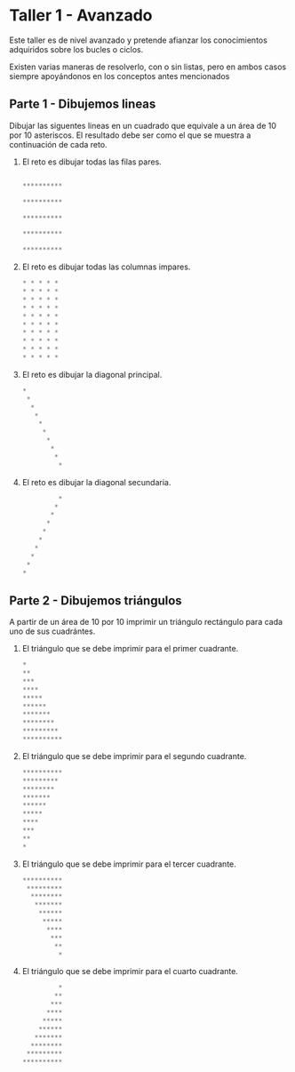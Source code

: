 # Taller 1 - Avanzado

Este taller es de nivel avanzado y pretende afianzar los conocimientos adquiridos sobre los bucles o ciclos.

Existen varias maneras de resolverlo, con o sin listas, pero en ambos casos siempre apoyándonos en los conceptos antes mencionados

## Parte 1 - Dibujemos lineas

Dibujar las siguentes lineas en un cuadrado que equivale a un área de 10 por 10 asteriscos. El resultado debe ser como el que se muestra a continuación de cada reto.

1. El reto es dibujar todas las filas pares.

    ``` JavaScript

    **********
    
    **********
    
    **********
    
    **********
    
    **********
    ```

2. El reto es dibujar todas las columnas impares.

    ``` JavaScript
    * * * * * 
    * * * * * 
    * * * * * 
    * * * * * 
    * * * * * 
    * * * * * 
    * * * * * 
    * * * * * 
    * * * * *
    * * * * * 
    ```

3. El reto es dibujar la diagonal principal.

    ``` JavaScript
    *
     *
      *
       *
        *
         *
          *
           *
            *
             *
    ```

4. El reto es dibujar la diagonal secundaria.

    ``` JavaScript
             *
            * 
           *
          *
         *
        *
       *
      *
     *
    *
    ```

## Parte 2 - Dibujemos triángulos

A partir de un área de 10 por 10 imprimir un triángulo rectángulo para cada uno de sus cuadrántes.

1. El triángulo que se debe imprimir para el primer cuadrante.

    ``` JavaScript
    *
    **
    ***
    ****
    *****
    ******
    *******
    ********
    *********
    **********
    ```

2. El triángulo que se debe imprimir para el segundo cuadrante.

    ``` JavaScript
    **********
    *********
    ********
    *******
    ******
    *****
    ****
    ***
    **
    *
    ```

3. El triángulo que se debe imprimir para el tercer cuadrante.

    ``` JavaScript
    **********
     *********
      ********
       *******
        ******
         *****
          ****
           ***
            **
             *
    ```

4. El triángulo que se debe imprimir para el cuarto  cuadrante.

    ``` JavaScript
             *
            **
           ***
          ****
         *****
        ******
       *******
      ********
     *********
    **********
    ```
